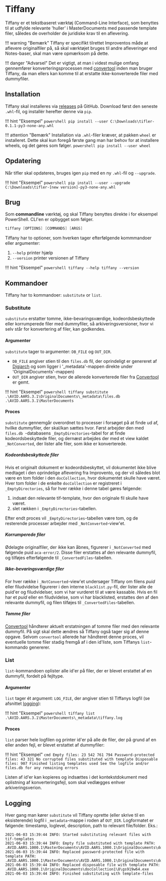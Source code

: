 # Tiffany
Tiffany er et tekstbaseret værktøj (Command-Line Interface), som benyttes til at udfylde relevante 'huller' i MasterDocuments med passende template filer, således de overholder de juridiske krav til en aflevering.

!!! warning "Bemærk"
Tiffany er specifikt tilrettet Improventos måde at aflevere originalfiler på, så skal værktøjet bruges til andre afleveringer end Notes-baser, skal man være opmærksom på dette.

!!! danger "Advarsel"
    Det er vigtigt, at man i videst mulige omfang gennemfører konverteringsprocessen med [convertool](convertool.md) inden man bruger Tiffany, da man ellers kan komme til at erstatte ikke-konverterede filer med dummyfiler.

## Installation
Tiffany skal installeres via [releases](https://github.com/aarhusstadsarkiv/tifler/releases) på GitHub. Download først den seneste `.whl`-fil, og installér herefter denne via `pip`.

!!! hint "Eksempel"
    ```powershell
    pip install --user C:\Downloads\tifler-0.1.1-py3-none-any.whl
    ```

!!! attention "Bemærk"
    Installation via `.whl`-filer kræver, at pakken `wheel` er installeret. Dette skal kun foregå første gang man har behov for at installere wheels, og det gøres som følger.
    ```powershell
    pip install --user wheel
    ```

## Opdatering
Når tifler skal opdateres, bruges igen `pip` med en ny `.whl`-fil og `--upgrade`.

!!! hint "Eksempel"
    ```powershell
    pip install --user --upgrade C:\Downloads\tifler-[new version]-py3-none-any.whl
    ```

## Brug
Som **commandline** værktøj, og skal Tiffany benyttes direkte i for eksempel PowerShell. CLI'en er opbygget som følger.

```powershell
tiffany [OPTIONS] [COMMANDS] [ARGS]
```

Tiffany har to optioner, som hverken tager efterfølgende kommmandoer eller argumenter:

1. `--help` printer hjælp
2. `--version` printer versionen af Tiffany

!!! hint "Eksempel"
    ```powershell
    tiffany --help
    tiffany --version
    ```

## Kommandoer
Tiffany har to kommandoer: `substitute` or `list`.

### Substitute
`substitute` erstatter tomme, ikke-bevaringsværdige, kodeordsbeskyttede eller korrumperede filer med dummyfiler, så arkiveringsversioner, hvor vi selv står for konvertering af filer, kan godkendes.

#### Argumenter
`substitute` tager to argumenter: `DB_FILE` og `OUT_DIR`.

- `DB_FILE` angiver stien til den `files.db` fil, der oprindeligt er genereret af [Digiarch](digiarch.md) og som ligger i '_metadata'-mappen direkte under 'OriginalDocuments'-mappen)
- `OUT_DIR` angiver stien, hvor de allerede konverterede filer fra [Convertool](convertool.md) er gemt.

!!! hint "Eksempel"
    ```powershell
    tiffany substitute .\AVID.AARS.3.1\OriginalDocuments\_metadata\files.db .\AVID.AARS.3.1\MasterDocuments
    ```
#### Proces
`substitute` gennemgår overordnet to processer i forsøget på at finde ud af, hvilke dummyfiler, der skal/kan sættes hvor. Først arbejder den med `files.db `-databasens `_EmptyDirectories`-tabel for at finde kodeordsbeskyttede filer, og dernæst arbejdes der med et view kaldet `_NotConverted`, der lister alle filer, som ikke er konverterede.

##### Kodeordsbeskyttede filer
Hvis et originalt dokument er kodeordsbeskyttet, vil dokumentet ikke blive medtaget i den oprindelige aflevering fra Improvento, og der vil således blot være en tom folder i den `docCollection`, hvor dokumentet skulle have været. Hver tom folder i de enkelte `docCollection` er registreret i `_EmptyDirectories`, så for hver række i denne tabel gøres følgende:

1. indsæt den relevante tif-template, hvor den originale fil skulle have været.
2. slet rækken i `_EmptyDirectories`-tabellen.

Efter endt proces vil `_EmptyDirectories`-tabellen være tom, og de resterende processer arbejder med `_NotConverted`-view'et.

##### Korrumperede filer
Ødelagte originalfiler, der ikke kan åbnes, figurerer i `_NotConverted` med følgende puid `aca-error/2`. Disse filer erstattes af den relevante dummyfil, og tilføjes efterfølgende til `_ConvertedFiles`-tabellen.

##### Ikke-bevaringsværdige filer
For hver række i `_NotConverted`-view'et undersøger Tiffany om filens *puid* eller filudvidelse figurerer i den interne `blacklist.py`-fil, der lister alle de puid'er og filudvidelser, som vi har vurderet til at være kassable. Hvis en fil har et *puid* eller en filudvidelse, som vi har blacklisted, erstattes den af den relevante dummyfil, og filen tilføjes til `_ConvertedFiles`-tabellen.

##### Tomme filer
[Convertool](convertool.md) håndterer aktuelt erstatningen af tomme filer med den relevante dummyfil. På sigt skal dette ændres så Tiffany også tager sig af denne opgave. Selvom `convertool` allerede har håndteret denne proces, vil eventuelle tomme filer stadig fremgå af i den id'liste, som Tiffanys `list`-kommando genererer.

### List
`list`-kommandoen oplister alle id'er på filer, der er blevet erstattet af en dummyfil, fordelt på fejltype.

#### Argumenter
`list` tager ét argument: `LOG_FILE`, der angiver stien til Tiffanys logfil (se afsnittet [logging](#logging)):

!!! hint "Eksempel"
    ```powershell
    tiffany list .\AVID.AARS.3.1\MasterDocuments\_metadata\tiffany.log
    ```

#### Proces
 `list` parser hele logfilen og printer id'er på alle de filer, der på grund af en eller anden fejl, er blevet erstattet af dummyfiler:
 
!!! hint "Eksempel"
    ````cmd
    Empty files:
    23
    542
    761
    794
    Password-protected files:
    43
    321
    No corrupted files substituted with template
    Disposable files:
    907
    Finished listing templates used
    See the logfile and/or files.db for any remaining errors
    ````

Listen af id'er kan kopieres og indsættes i det kontekstdokument med oplistning af konverteringsfejl, som skal vedlægges enhver arkiveringsverion.

## Logging
Hver gang man kører `substitute` vil Tiffany oprette (eller skrive til en eksisterende) logfil i `_metadata`-mappe i roden af `OUT_DIR`. Logformatet er følgende: timestamp, loglevel, description, path to relevant file/folder. Eks.:

```log
2021-06-03 15:39:44 INFO: Started substituting relevant files with tif-templates
2021-06-03 15:39:44 INFO: Empty file substituted with template PATH: .AVID.AARS.1000.1\MasterDocuments\AVID.AARS.1000.1\OriginalDocuments\docCollection1\1\text.txt
2021-06-03 15:39:44 INFO: Replaced password-protected file with template PATH: .AVID.AARS.1000.1\MasterDocuments\AVID.AARS.1000.1\OriginalDocuments\docCollection1\4
2021-06-03 15:39:44 INFO: Replaced disposable file with template PATH: .AVID.AARS.1000.1\OriginalDocuments\docCollection1\8\gs919w64.exe
2021-06-03 15:39:44 INFO: Finished substituting with template-files
```

